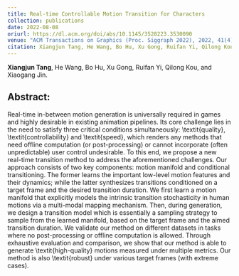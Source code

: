 ```yaml
---
title: Real-time Controllable Motion Transition for Characters
collection: publications
date: 2022-08-08
oriurl: https://dl.acm.org/doi/abs/10.1145/3528223.3530090
venue: "ACM Transactions on Graphics (Proc. Siggraph 2022), 2022, 41(4): Article No.: 137." 
citation: Xiangjun Tang, He Wang, Bo Hu, Xu Gong, Ruifan Yi, Qilong Kou, and Xiaogang Jin*. 2022. Real-time Controllable Motion Transition for Characters. ACM Trans. Graph. 41, 4, Article 137 (July 2022), 10 pages. https://doi.org/10.1145/3528223.3530090
---
```




**Xiangjun Tang**, He Wang, Bo Hu, Xu Gong, Ruifan Yi, Qilong Kou, and Xiaogang Jin.



## Abstract:

Real-time in-between motion generation is universally required in games and highly desirable in existing animation pipelines. Its core challenge lies in the need to satisfy three critical conditions simultaneously: \textit{quality}, \textit{controllability} and \textit{speed}, which renders any methods that need offline computation (or post-processing) or cannot incorporate (often unpredictable) user control undesirable. To this end, we propose a new real-time transition method to address the aforementioned challenges. Our approach consists of two key components: motion manifold and conditional transitioning. The former learns the important low-level motion features and their dynamics; while the latter synthesizes transitions conditioned on a target frame and the desired transition duration. We first learn a motion manifold that explicitly models the intrinsic transition stochasticity in human motions via a multi-modal mapping mechanism. Then, during generation, we design a transition model which is essentially a sampling strategy to sample from the learned manifold, based on the target frame and the aimed transition duration. We validate our method on different datasets in tasks where no post-processing or offline computation is allowed. Through exhaustive evaluation and comparison, we show that our method is able to generate \textit{high-quality} motions measured under multiple metrics. Our method is also \textit{robust} under various target frames (with extreme cases). 